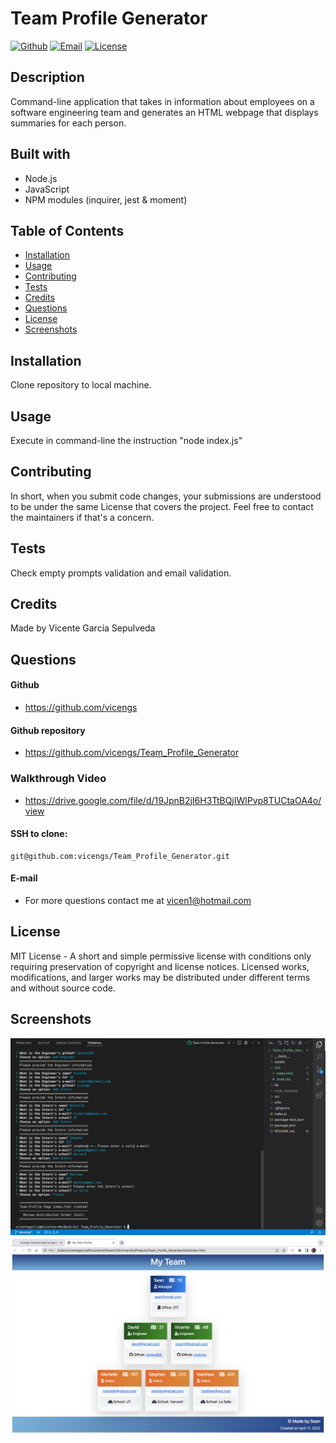 # Team Profile Generator

[![Github](https://img.shields.io/static/v1?label=Github&message=vicengs&color=yellow)](https://github.com/vicengs) [![Email](https://img.shields.io/static/v1?label=Email&message=Vicente&color=informational)](mailto:vicen1@hotmail.com) [![License](https://img.shields.io/static/v1?label=License&message=MIT&color=green)](http://choosealicense.com/licenses/mit/)

## Description
  
Command-line application that takes in information about employees on a software engineering team and generates an HTML webpage that displays summaries for each person.

## Built with

- Node.js
- JavaScript
- NPM modules (inquirer, jest & moment)

## Table of Contents

* [Installation](#installation)
* [Usage](#usage)
* [Contributing](#contributing)
* [Tests](#tests)
* [Credits](#credits)
* [Questions](#questions)
* [License](#license)
* [Screenshots](#screenshots)

## Installation

Clone repository to local machine.

## Usage

Execute in command-line the instruction "node index.js"

## Contributing

In short, when you submit code changes, your submissions are understood to be under the same License that covers the project. Feel free to contact the maintainers if that's a concern.

## Tests

Check empty prompts validation and email validation.

## Credits

Made by Vicente Garcia Sepulveda

## Questions

#### Github
  
- https://github.com/vicengs

#### Github repository

- https://github.com/vicengs/Team_Profile_Generator

### Walkthrough Video

- https://drive.google.com/file/d/19JpnB2jI6H3TtBQjIWlPvp8TUCtaOA4o/view

#### SSH to clone:

    git@github.com:vicengs/Team_Profile_Generator.git
  
#### E-mail
  
- For more questions contact me at vicen1@hotmail.com

## License

MIT License - A short and simple permissive license with conditions only requiring preservation of copyright and license notices. Licensed works, modifications, and larger works may be distributed under different terms and without source code.

## Screenshots
    
![application](/assets/images/application.jpg)
![webpage](/assets/images/webpage.jpg)